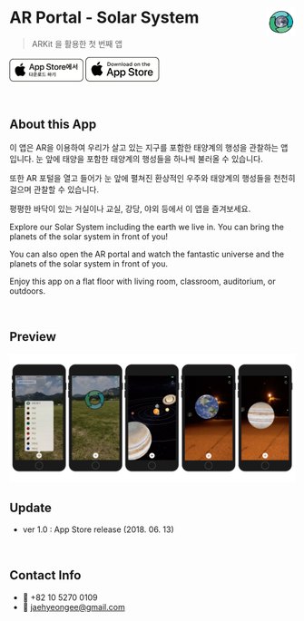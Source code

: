 # AR Portal - Solar System <img src = "images/Icon.png" width = 50 align = right>
> ARKit 을 활용한 첫 번째 앱

<a href="https://itunes.apple.com/kr/app/ar-portal-태양계/id1391499424?l=ko&ls=1&mt=8"><img src = "images/App_Store_Badge_KR.png" width="130"></a>
<a href="https://itunes.apple.com/us/app/ar-portal-solar-system/id1391499424?l=us&ls=1&mt=8"><img src = "images/App_Store_Badge_US.png" width="130"></a>

<br/>

## About this App
이 앱은 AR을 이용하여 우리가 살고 있는 지구를 포함한 태양계의 행성을 관찰하는 앱 입니다.
눈 앞에 태양을 포함한 태양계의 행성들을 하나씩 불러올 수 있습니다.

또한 AR 포털을 열고 들어가 눈 앞에 펼쳐진 환상적인 우주와 태양계의 행성들을 천천히 걸으며 관찰할 수 있습니다.

평평한 바닥이 있는 거실이나 교실, 강당, 야외 등에서 이 앱을 즐겨보세요.

Explore our Solar System including the earth we live in.
You can bring the planets of the solar system in front of you!

You can also open the AR portal and watch the fantastic universe and the planets of the solar system in front of you.

Enjoy this app on a flat floor with living room, classroom, auditorium, or outdoors.

<br/>

## Preview
<img src = "images/screenshot.png">

<br/>

## Update
- ver 1.0 : App Store release (2018. 06. 13)

<br/>

## Contact Info
- **:iphone:** +82 10 5270 0109
- **:email:** jaehyeongee@gmail.com
